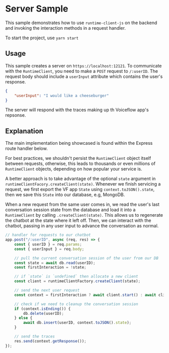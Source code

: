 # Server Sample

This sample demonstrates how to use `runtime-client-js` on the backend and invoking the interaction methods in a request handler.

To start the project, use `yarn start`

## Usage

This sample creates a server on `https://localhost:12121`. To communicate with the `RuntimeClient`, you need to make a `POST` request to `/:userID`. The request body should include a `userInput` attribute which contains the user's response.

```json
{
    "userInput": "I would like a cheeseburger"
}
```

The server will respond with the traces making up th Voiceflow app's repsonse.

## Explanation

The main implementation being showcased is found within the Express route handler below.

For best practices, we shouldn't persist the `RuntimeClient` object itself between requests, otherwise, this leads to thousands or even millions of `RuntimeClient` objects, depending on how popular your service is.

A better approach is to take advantage of the optional `state` argument in `runtimeClientFacory.createClient(state)`. Whenever we finish servicing a request, we first export the VF app `State` using `context.toJSON().state`, then we save this `State` into our database, e.g, MongoDB.

When a new request from the same user comes in, we read the user's last conversation session state from the database and load it into a `RuntimeClient` by calling `.createClient(state)`. This allows us to regenerate the chatbot at the state where it left off. Then, we can interact with the chatbot, passing in any user input to advance the conversation as normal.

```js
// handler for requests to our chatbot
app.post("/:userID", async (req, res) => {
    const { userID } = req.params;
    const { userInput } = req.body;

    // pull the current conversation session of the user from our DB
    const state = await db.read(userID);
    const firstInteraction = !state;

    // if `state` is `undefined` then allocate a new client
    const client = runtimeClientFactory.createClient(state); 

    // send the next user request
    const context = firstInteraction ? await client.start() : await client.sendText(userInput)

    // check if we need to cleanup the conversation session
    if (context.isEnding()) {
        db.delete(userID);
    } else {
        await db.insert(userID, context.toJSON().state);
    }

    // send the traces
    res.send(context.getResponse());
});
```
